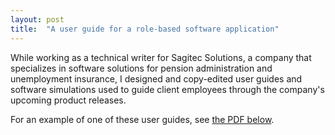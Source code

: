 ```yaml
---
layout: post
title:  "A user guide for a role-based software application"
---
```

While working as a technical writer for Sagitec Solutions, a company that specializes in software solutions for pension administration and unemployment insurance, I designed and copy-edited user guides and software simulations used to guide client employees through the company's upcoming product releases.

For an example of one of these user guides, see <a href="/samples/software-101-abbreviated-user-guide.pdf">the PDF below</a>.

<object style="min-height: 600px;" data="/samples/software-101-abbreviated-user-guide.pdf" width="100%" height="100%" type='application/pdf'/>